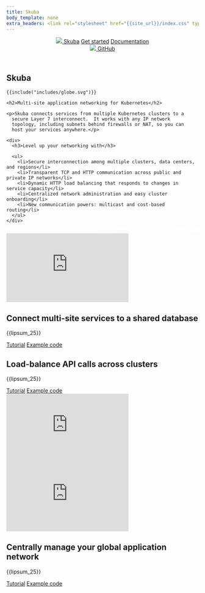 ```yaml
---
title: Skuba
body_template: none
extra_headers: <link rel="stylesheet" href="{{site_url}}/index.css" type="text/css" async="async"/>
---
```


<header>
  <div>
    <nav id="-top-left-nav">
      <a href="{{site_url}}/index.html" class="nameplate"><img class="inline-icon" src="{{site_url}}/images/circle.svg"/> Skuba</a>
      <a href="{{site_url}}/get-started/index.html">Get started</a>
      <a href="{{site_url}}/docs/index.html">Documentation</a>
    </nav>
    <nav id="-top-right-nav">
      <a href="https://github.com/skubaproject"><img class="inline-icon" src="{{site_url}}/images/github.svg"/> GitHub</a>
    </nav>
  </div>
</header>

<section id="-intro-section">
  <div>
    <h1 class="nameplate">Skuba</h1>

    {{include("includes/globe.svg")}}

    <h2>Multi-site application networking for Kubernetes</h2>

    <p>Skuba connects services from multiple Kubernetes clusters to a
      secure Layer 7 interconnect.  It works with any IP network
      topology, including subnets behind firewalls or NAT, so you can
      host your services anywhere.</p>

    <div>
      <h3>Level up your networking with</h3>
      
      <ul>
        <li>Secure interconnection among multiple clusters, data centers, and regions</li>
        <li>Transparent TCP and HTTP communication across public and private IP networks</li>
        <li>Dynamic HTTP load balancing that responds to changes in service capacity</li>
        <li>Centralized network administration and easy cluster onboarding</li>
        <li>New communication powers: multicast and cost-based routing</li>
      </ul>
    </div>
  </div>
</section><svg id="-wave" xmlns="http://www.w3.org/2000/svg" viewBox="0 0 1600 40" preserveAspectRatio="none">
  <path d="M 0 0 L 0 20 Q 400 60 800 20 T 1600 20 L 1600 0 Z" fill="#fff"/>
</svg>

<section>
  <div class="video">
    <iframe width="320" height="180" src="https://www.youtube.com/embed/AjPau5QYtYs" frameborder="0" allow="accelerometer; autoplay; encrypted-media; gyroscope; picture-in-picture" allowfullscreen></iframe>
    <div>
      <h2>Connect multi-site services to a shared database</h2>
      <p>{{lipsum_25}}</p>
      <nav class="links">
        <a href="">Tutorial</a>
        <a href="">Example code</a>
      </nav>
    </div>
  </div>
</section>

<section>
  <div class="video">
    <div>
      <h2>Load-balance API calls across clusters</h2>
      <p>{{lipsum_25}}</p>
      <nav class="links">
        <a href="">Tutorial</a>
        <a href="">Example code</a>
      </nav>
    </div>
    <iframe width="320" height="180" src="https://www.youtube.com/embed/AjPau5QYtYs" frameborder="0" allow="accelerometer; autoplay; encrypted-media; gyroscope; picture-in-picture" allowfullscreen></iframe>
  </div>
</section>

<section>
  <div class="video">
    <iframe width="320" height="180" src="https://www.youtube.com/embed/AjPau5QYtYs" frameborder="0" allow="accelerometer; autoplay; encrypted-media; gyroscope; picture-in-picture" allowfullscreen></iframe>
    <div>
      <h2>Centrally manage your global application network</h2>
      <p>{{lipsum_25}}</p>
      <nav class="links">
        <a href="">Tutorial</a>
        <a href="">Example code</a>
      </nav>
    </div>
  </div>
</section>

<footer>
  <div>
  </div>
</footer>
